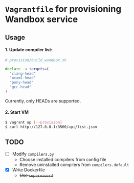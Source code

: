 # `Vagrantfile` for provisioning Wandbox service

## Usage

#### 1. Update compiler list:
```sh
# provision/build_wandbox.sh

declare -a targets=(
  "clang-head"
  "ocaml-head"
  "pony-head"
  "gcc-head"
)
```
Currently, only HEADs are supported.

#### 2. Start VM
```sh
$ vagrant up [--provision]
$ curl http://127.0.0.1:3500/api/list.json
```

## TODO
- [ ] Modify `compilers.py`
  - Choose installed compilers from config file
  - Remove uninstalled compilers from `compilers.default`
- [x] ~~Write Dockerfile~~
  - ~~Use `supervisord`~~
